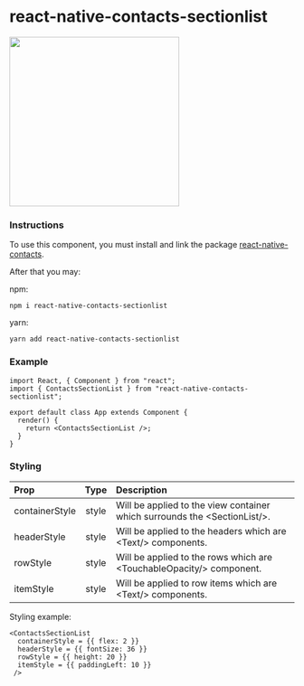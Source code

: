 # react-native-contacts-sectionlist

<img src="https://i.imgur.com/k3mxj83.gif" width="300">

### Instructions

To use this component, you must install and link the package [react-native-contacts](https://github.com/rt2zz/react-native-contacts).

After that you may:

npm:

`npm i react-native-contacts-sectionlist`

yarn:

`yarn add react-native-contacts-sectionlist`

### Example

```
import React, { Component } from "react";
import { ContactsSectionList } from "react-native-contacts-sectionlist";

export default class App extends Component {
  render() {
    return <ContactsSectionList />;
  }
}

```

### Styling

| Prop           | Type  | Description                                                                |
| :------------- | :---: | :------------------------------------------------------------------------- |
| containerStyle | style | Will be applied to the view container which surrounds the <SectionList\/>. |
| headerStyle    | style | Will be applied to the headers which are <Text\/> components.              |
| rowStyle       | style | Will be applied to the rows which are <TouchableOpacity\/> component.      |
| itemStyle      | style | Will be applied to row items which are <Text\/> components.                |

Styling example:

```
<ContactsSectionList
  containerStyle = {{ flex: 2 }}
  headerStyle = {{ fontSize: 36 }}
  rowStyle = {{ height: 20 }}
  itemStyle = {{ paddingLeft: 10 }}
 />
```
